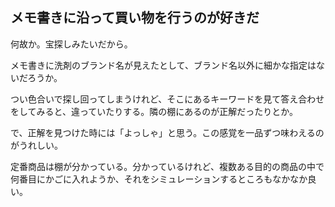 ## メモ書きに沿って買い物を行うのが好きだ
何故か。宝探しみたいだから。

メモ書きに洗剤のブランド名が見えたとして、ブランド名以外に細かな指定はないだろうか。

つい色合いで探し回ってしまうけれど、そこにあるキーワードを見て答え合わせをしてみると、違っていたりする。隣の棚にあるのが正解だったりとか。

で、正解を見つけた時には「よっしゃ」と思う。この感覚を一品ずつ味わえるのがうれしい。

定番商品は棚が分かっている。分かっているけれど、複数ある目的の商品の中で何番目にかごに入れようか、それをシミュレーションするところもなかなか良い。